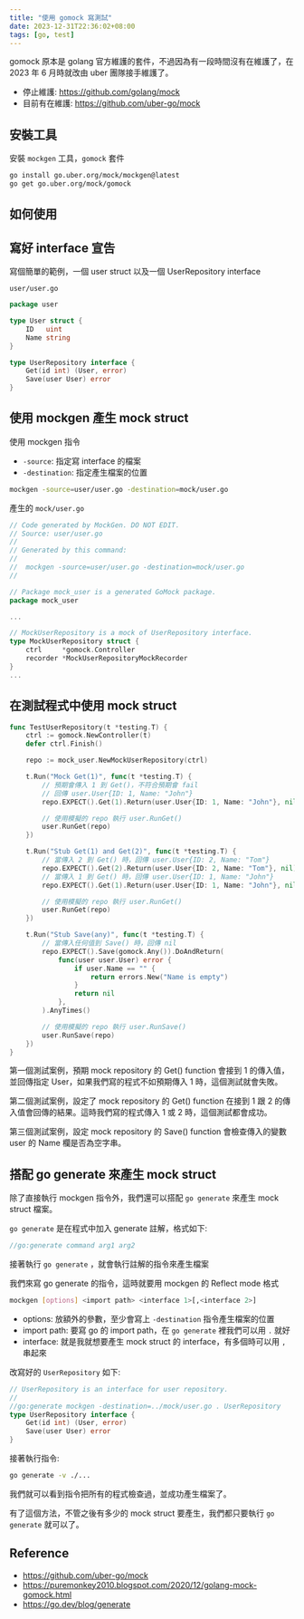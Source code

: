 ```yaml
---
title: "使用 gomock 寫測試"
date: 2023-12-31T22:36:02+08:00
tags: [go, test]
---
```


gomock 原本是 golang 官方維護的套件，不過因為有一段時間沒有在維護了，在 2023 年 6 月時就改由 uber 團隊接手維護了。

- 停止維護: https://github.com/golang/mock
- 目前有在維護: https://github.com/uber-go/mock

## 安裝工具

安裝 `mockgen` 工具，`gomock` 套件

```bash
go install go.uber.org/mock/mockgen@latest
go get go.uber.org/mock/gomock
```

## 如何使用

## 寫好 interface 宣告

寫個簡單的範例，一個 user struct 以及一個 UserRepository interface

`user/user.go`
```go
package user

type User struct {
	ID   uint
	Name string
}

type UserRepository interface {
	Get(id int) (User, error)
	Save(user User) error
}
```



## 使用 mockgen 產生 mock struct

使用 mockgen 指令
- `-source`: 指定寫 interface 的檔案
- `-destination`: 指定產生檔案的位置

```bash
mockgen -source=user/user.go -destination=mock/user.go
```

產生的 `mock/user.go`

```go
// Code generated by MockGen. DO NOT EDIT.
// Source: user/user.go
//
// Generated by this command:
//
//	mockgen -source=user/user.go -destination=mock/user.go
//

// Package mock_user is a generated GoMock package.
package mock_user

...

// MockUserRepository is a mock of UserRepository interface.
type MockUserRepository struct {
	ctrl     *gomock.Controller
	recorder *MockUserRepositoryMockRecorder
}
...
```

## 在測試程式中使用 mock struct

```go
func TestUserRepository(t *testing.T) {
	ctrl := gomock.NewController(t)
	defer ctrl.Finish()

	repo := mock_user.NewMockUserRepository(ctrl)

	t.Run("Mock Get(1)", func(t *testing.T) {
		// 預期會傳入 1 到 Get()，不符合預期會 fail
		// 回傳 user.User{ID: 1, Name: "John"}
		repo.EXPECT().Get(1).Return(user.User{ID: 1, Name: "John"}, nil)

		// 使用模擬的 repo 執行 user.RunGet()
		user.RunGet(repo)
	})

	t.Run("Stub Get(1) and Get(2)", func(t *testing.T) {
		// 當傳入 2 到 Get() 時，回傳 user.User{ID: 2, Name: "Tom"}
		repo.EXPECT().Get(2).Return(user.User{ID: 2, Name: "Tom"}, nil).AnyTimes()
		// 當傳入 1 到 Get() 時，回傳 user.User{ID: 1, Name: "John"}
		repo.EXPECT().Get(1).Return(user.User{ID: 1, Name: "John"}, nil).AnyTimes()

		// 使用模擬的 repo 執行 user.RunGet()
		user.RunGet(repo)
	})

    t.Run("Stub Save(any)", func(t *testing.T) {
		// 當傳入任何值到 Save() 時，回傳 nil
		repo.EXPECT().Save(gomock.Any()).DoAndReturn(
			func(user user.User) error {
				if user.Name == "" {
					return errors.New("Name is empty")
				}
				return nil
			},
		).AnyTimes()

		// 使用模擬的 repo 執行 user.RunSave()
		user.RunSave(repo)
	})
}
```

第一個測試案例，預期 mock repository 的 Get() function 會接到 1 的傳入值，並回傳指定 User，如果我們寫的程式不如預期傳入 1 時，這個測試就會失敗。

第二個測試案例，設定了 mock repository 的 Get() function 在接到 1 跟 2 的傳入值會回傳的結果。這時我們寫的程式傳入 1 或 2 時，這個測試都會成功。

第三個測試案例，設定 mock repository 的 Save() function 會檢查傳入的變數 user 的 Name 欄是否為空字串。


## 搭配 go generate 來產生 mock struct

除了直接執行 mockgen 指令外，我們還可以搭配 `go generate` 來產生 mock struct 檔案。

`go generate` 是在程式中加入 generate 註解，格式如下:
```go
//go:generate command arg1 arg2
```

接著執行 `go generate` ，就會執行註解的指令來產生檔案

我們來寫 go generate 的指令，這時就要用 mockgen 的 Reflect mode 格式
```bash
mockgen [options] <import path> <interface 1>[,<interface 2>]
```
- options: 放額外的參數，至少會寫上 `-destination` 指令產生檔案的位置
- import path: 要寫 go 的 import path，在 `go generate` 裡我們可以用 `.` 就好
- interface: 就是我就想要產生 mock struct 的 interface，有多個時可以用 `,` 串起來


改寫好的 `UserRepository` 如下:

```go
// UserRepository is an interface for user repository.
//
//go:generate mockgen -destination=../mock/user.go . UserRepository
type UserRepository interface {
	Get(id int) (User, error)
	Save(user User) error
}
```

接著執行指令:

```bash
go generate -v ./...
```
我們就可以看到指令把所有的程式檢查過，並成功產生檔案了。


有了這個方法，不管之後有多少的 mock struct 要產生，我們都只要執行 `go generate` 就可以了。

## Reference

- https://github.com/uber-go/mock
- https://puremonkey2010.blogspot.com/2020/12/golang-mock-gomock.html
- https://go.dev/blog/generate
